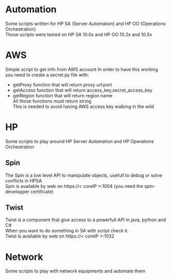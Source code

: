 # Automation
Some scripts written for HP SA (Server Automation) and HP OO (Operations Orchestration)  
Those scripts were tested on HP SA 10.0x and HP OO 10.2x and 10.5x

# AWS
Simple script to get info from AWS account
In order to have this working you need to create a secret.py file with:
 - getProxy function that will return proxy url:port
 - getAccess function that will return access_key,secret_access_key
 - getRegion function that will return region name  
All those functions must return string  
This is needed to avoid having AWS access key walking in the wild  

# HP
Some scripts to play around HP Server Automation and HP Operations Orchestration

## Spin
The Spin is a low level API to manipulate objects, usefull to debug or solve conflicts in HPSA  
Spin is available by web on https://< coreIP >:1004 (you need the spin-developper certificate)

## Twist
Twist is a component that give access to a powerfull API in java, python and C#  
When you want to do something in SA with script check it.  
Twist is available by web on https://< coreIP >:1032  

# Network
Some scripts to play with network equipments and automate them
